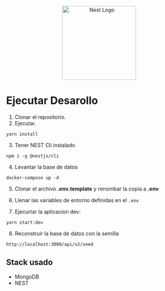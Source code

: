 <p align="center">
  <a href="http://nestjs.com/" target="blank"><img src="https://nestjs.com/img/logo-small.svg" width="200" alt="Nest Logo" /></a>
</p>

# Ejecutar Desarollo
1. Clonar el repositorio.
2. Ejecutar.
```
yarn install
```
3. Tener NEST Cli instalado
```
npm i -g @nestjs/cli
```
4. Levantar la base de datos
```
docker-compose up -d
```
5. Clonar el archivo __.env.template__ y renombar la copia a __.env__

6. Llenar las variables de entorno definidas en el ```.env```

7. Ejecurtar la aplicacion dev:
```
yarn start:dev
```

8. Reconstruir la base de datos con la semilla
```
http://localhost:3000/api/v2/seed
```



## Stack usado
* MongoDB
* NEST
